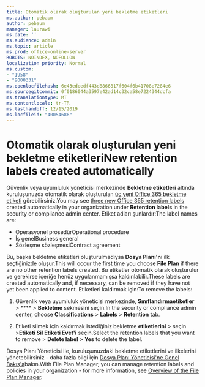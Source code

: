 ```yaml
---
title: Otomatik olarak oluşturulan yeni bekletme etiketleri
ms.author: pebaum
author: pebaum
manager: laurawi
ms.date: ''
ms.audience: admin
ms.topic: article
ms.prod: office-online-server
ROBOTS: NOINDEX, NOFOLLOW
localization_priority: Normal
ms.custom:
- "1958"
- "9000331"
ms.openlocfilehash: 6e43edeedf443d8866817f604f6b41708e7284e6
ms.sourcegitcommit: 0f0186044a3597e42ad14c32ca58e7224344dcfa
ms.translationtype: MT
ms.contentlocale: tr-TR
ms.lasthandoff: 12/15/2019
ms.locfileid: "40054686"
---
```

# <a name="new-retention-labels-created-automatically"></a><span data-ttu-id="13720-102">Otomatik olarak oluşturulan yeni bekletme etiketleri</span><span class="sxs-lookup"><span data-stu-id="13720-102">New retention labels created automatically</span></span>

<span data-ttu-id="13720-103">Güvenlik veya uyumluluk yöneticisi merkezinde **Bekletme etiketleri** altında kuruluşunuzda otomatik olarak oluşturulan [üç yeni Office 365 bekletme etiketi](https://docs.microsoft.com/office365/securitycompliance/file-plan-manager#default-retention-labels-and-label-policy) görebilirsiniz.</span><span class="sxs-lookup"><span data-stu-id="13720-103">You may see [three new Office 365 retention labels](https://docs.microsoft.com/office365/securitycompliance/file-plan-manager#default-retention-labels-and-label-policy) created automatically in your organization under **Retention labels** in the security or compliance admin center.</span></span> <span data-ttu-id="13720-104">Etiket adları şunlardır:</span><span class="sxs-lookup"><span data-stu-id="13720-104">The label names are:</span></span>

- <span data-ttu-id="13720-105">Operasyonel prosedür</span><span class="sxs-lookup"><span data-stu-id="13720-105">Operational procedure</span></span>
- <span data-ttu-id="13720-106">İş genel</span><span class="sxs-lookup"><span data-stu-id="13720-106">Business general</span></span>
- <span data-ttu-id="13720-107">Sözleşme sözleşmesi</span><span class="sxs-lookup"><span data-stu-id="13720-107">Contract agreement</span></span>

<span data-ttu-id="13720-108">Bu, başka bekletme etiketleri oluşturulmadıysa **Dosya Planı'nı** ilk seçtiğinizde oluşur.</span><span class="sxs-lookup"><span data-stu-id="13720-108">This will occur the first time you choose **File Plan** if there are no other retention labels created.</span></span> <span data-ttu-id="13720-109">Bu etiketler otomatik olarak oluşturulur ve gerekirse içeriğe henüz uygulanmamışsa kaldırılabilir.</span><span class="sxs-lookup"><span data-stu-id="13720-109">These labels are created automatically and, if necessary, can be removed if they have not yet been applied to content.</span></span> <span data-ttu-id="13720-110">Etiketleri kaldırmak için:</span><span class="sxs-lookup"><span data-stu-id="13720-110">To remove the labels:</span></span>

1. <span data-ttu-id="13720-111">Güvenlik veya uyumluluk yöneticisi merkezinde, **Sınıflandırmaetiketler** > \*\*\*\* > **Bekletme** sekmesini seçin.</span><span class="sxs-lookup"><span data-stu-id="13720-111">In the security or compliance admin center, choose **Classifications** > **Labels** > **Retention** tab.</span></span>

1. <span data-ttu-id="13720-112">Etiketi silmek için kaldırmak istediğiniz bekletme **etiketlerini** > seçin >**Etiketi Sil Etiketi Evet'i** seçin.</span><span class="sxs-lookup"><span data-stu-id="13720-112">Select the retention labels that you want to remove > **Delete label** > **Yes** to delete the label.</span></span>

<span data-ttu-id="13720-113">Dosya Planı Yöneticisi ile, kuruluşunuzdaki bekletme etiketlerini ve ilkelerini yönetebilirsiniz - daha fazla bilgi için [Dosya Planı Yöneticisi'ne Genel Bakış'a](https://docs.microsoft.com/office365/securitycompliance/file-plan-manager)bakın.</span><span class="sxs-lookup"><span data-stu-id="13720-113">With File Plan Manager, you can manage retention labels and policies in your organization - for more information, see [Overview of the File Plan Manager](https://docs.microsoft.com/office365/securitycompliance/file-plan-manager).</span></span>